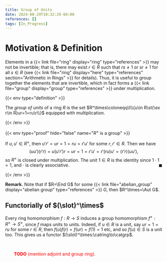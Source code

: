 ```yaml
---
title: Group of Units
date: 2024-08-29T10:32:29-04:00
references: []
tags: [In_Progress]
---
```


# Motivation & Definition

Elements in a {{< link file="ring" display="ring" type="references" >}} may not be invertible; that is, there may exist $r\in R$ such that $rs\neq1$ or $sr\neq1$ for all $s\in R$ (see {{< link file="ring" display="here" type="references" section="Arithmetic in Rings" >}} for details). Thus, it is useful to group together the elements that are invertible, which in fact forms a {{< link file="group" display="group" type="references" >}} under multiplication.

{{< env type="definition" >}}

The *group of units* of a ring $R$ is the set $R^\times\coloneqq\l\\{u\in R\st(\ex r\in R)ur=1=ru\r\\}$ equipped with multiplication.

{{< /env >}}

{{< env type="proof" hide="false" name="$R^\times$ is a group" >}}

If $u,u'\in R^\times$, then $u'r'=ur=1=ru=r'u'$ for some $r,r'\in R$. Then we have
$$\begin{equation}
    (uu')(r'r)=u(u'r')r=ur=1=r'u'=r'(ru)u'=(r'r)(uu'),
\end{equation}$$
so $R^\times$ is closed under multiplication. The unit $1\in R$ is the identity since $1\cdot1=1$, and $\cdot$ is clearly associative.<span style="float:right;">$\blacksquare$</span>

{{< /env >}}

<div class="space"></div>

**Remark.** Note that if $R=\End G$ for some {{< link file="abelian_group" display="abelian group" type="references" >}} $G$, then $R^\times=\Aut G$.

<div class="space"></div>

## Functorially of $(\slot)^\times$

Every ring homomorphism $f:R\to S$ induces a group homomorphism $f^\times:R^\times\to S^\times$, since $f$ maps units to units. Indeed, if $u\in R$ is a unit, say $ur=1=ru$ for some $r\in R$, then $f(u)f(r)=f(ur)=f(1)=1$ etc, and so $f(u)\in S$ is a unit too. This gives us a functor $(\slot)^\times:\catring\to\catgrp$.

<br>

&emsp;&emsp;<span style="color:red">**TODO** (mention adjoint and group ring).</span>

